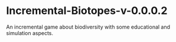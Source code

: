 # Incremental-Biotopes-v-0.0.0.2
An incremental game about biodiversity with some educational and simulation aspects.
